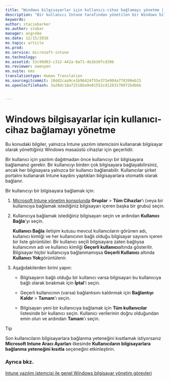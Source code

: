 ```yaml
---
title: "Windows bilgisayarlar için kullanıcı-cihaz bağlamayı yönetme | Microsoft Docs"
description: "Bir kullanıcı Intune tarafından yönetilen bir Windows bilgisayara nasıl bağlanır?"
keywords: 
author: staciebarker
ms.author: stabar
manager: angrobe
ms.date: 12/15/2016
ms.topic: article
ms.prod: 
ms.service: microsoft-intune
ms.technology: 
ms.assetid: 53c99d63-c312-442a-8a71-de1b10fcd39b
ms.reviewer: owenyen
ms.suite: ems
translationtype: Human Translation
ms.sourcegitcommit: 10dd2caa9ce1b96424f55e373e904a778390eb15
ms.openlocfilehash: 3a20dc18a72518ba9e01552cd1283170972b4bbb


---
```


# <a name="manage-user-device-linking-for-windows-pcs"></a>Windows bilgisayarlar için kullanıcı-cihaz bağlamayı yönetme
Bu konudaki bilgiler, yalnızca Intune yazılım istemcisini kullanarak bilgisayar olarak yönettiğiniz Windows masaüstü cihazlar için geçerlidir. 

Bir kullanıcı için yazılım dağıtmadan önce kullanıcıyı bir bilgisayara bağlamanız gerekir. Bir kullanıcıyı birden çok bilgisayara bağlayabilirsiniz, ancak her bilgisayara yalnızca bir kullanıcı bağlanabilir. Kullanıcılar şirket portalını kullanarak Intune kaydını yaptıkları bilgisayarlara otomatik olarak bağlanır.

Bir kullanıcıyı bir bilgisayara bağlamak için:

1.  [Microsoft Intune yönetim konsolunda](https://manage.microsoft.com/) **Gruplar** &gt; **Tüm Cihazlar**’ı (veya bir kullanıcıya bağlamak istediğiniz bilgisayarı içeren başka bir grubu) seçin.

2.  Kullanıcıya bağlamak istediğiniz bilgisayarı seçin ve ardından **Kullanıcı Bağla**'yı seçin.

    **Kullanıcı Bağla** iletişim kutusu mevcut kullanıcıların görünen adı, kullanıcı kimliği ve her kullanıcının bağlı olduğu bilgisayar sayısını içeren bir liste görüntüler. Bir kullanıcı seçili bilgisayara zaten bağlıysa kullanıcının adı ve kullanıcı kimliği **Geçerli kullanıcı**altında gösterilir. Bilgisayar hiçbir kullanıcıya bağlanmamışsa **Geçerli Kullanıcı** altında **Kullanıcı Yok**görüntülenir.

3.  Aşağıdakilerden birini yapın:

    -   Bilgisayarın bağlı olduğu bir kullanıcı varsa bilgisayarı bu kullanıcıya bağlı olarak bırakmak için **İptal**'i seçin.

    -   Geçerli kullanıcının (varsa) bağlantısını kaldırmak için **Bağlantıyı Kaldır** &gt; **Tamam**'ı seçin.

    -   Bilgisayarı yeni bir kullanıcıya bağlamak için **Tüm kullanıcılar** listesinde bir kullanıcı seçin. Kullanıcı verilerinin doğru olduğundan emin olun ve ardından **Tamam**'ı seçin.

> [!TIP]
> Son kullanıcıların bilgisayarlara bağlanma yeteneğini kısıtlamak istiyorsanız **Microsoft Intune Aracı Ayarları** ilkesinde **Kullanıcıların bilgisayarlara bağlanma yeteneğini kısıtla** seçeneğini etkinleştirin.

### <a name="see-also"></a>Ayrıca bkz.

[Intune yazılım istemcisi ile genel Windows bilgisayar yönetim görevleri](common-windows-pc-management-tasks-with-the-microsoft-intune-computer-client.md)


<!--HONumber=Dec16_HO3-->


